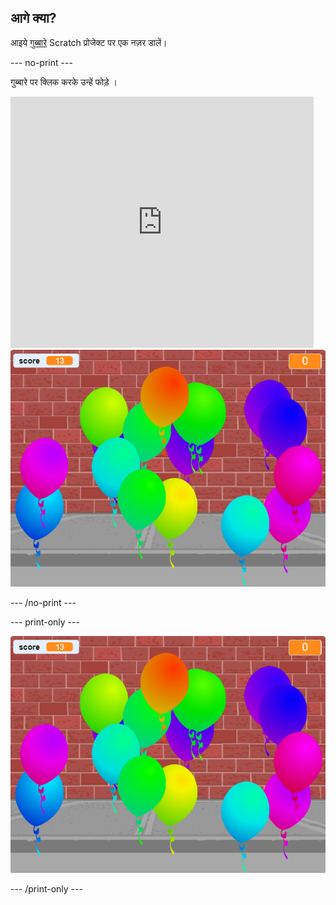 ## आगे क्या?

आइये [गुब्बारे](https://projects.raspberrypi.org/en/projects/balloons) Scratch प्रोजेक्ट पर एक नज़र डालें।

--- no-print ---

गुब्बारे पर क्लिक करके उन्हें फोड़े ।

<div class="scratch-preview">
  <iframe allowtransparency="true" width="485" height="402" src="https://scratch.mit.edu/projects/embed/299206746/?autostart=false" frameborder="0" scrolling="no"></iframe>
  <img src="images/balloons-final.png">
</div>

--- /no-print ---

--- print-only ---

![पूरा प्रोजेक्ट](images/balloons-final.png)

--- /print-only ---
